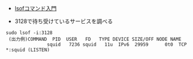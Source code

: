 - [lsofコマンド入門](https://qiita.com/hypermkt/items/905139168b0bc5c28ef2)

- 3128で待ち受けているサービスを調べる
```
sudo lsof -i:3128
 (出力例)COMMAND  PID  USER   FD   TYPE DEVICE SIZE/OFF NODE NAME
               squid   7236 squid   11u  IPv6  29959      0t0  TCP *:squid (LISTEN)
```
